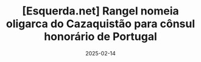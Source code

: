 ---
layout: default
title: "[Esquerda.net] Rangel nomeia oligarca do Cazaquistão para cônsul honorário de Portugal"
link: https://www.esquerda.net/artigo/rangel-nomeia-oligarca-do-cazaquistao-para-consul-honorario-de-portugal/93858
date: 2025-02-14
---